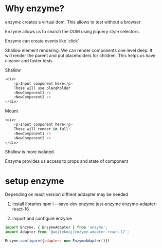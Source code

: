 # Why enzyme?
enzyme creates a virtual dom.
This allows to test without a browser

Enzyme allows us to search the DOM using jsquery style selectors.

Enzyme can create events like 'click'

Shallow element rendering. We can render components one level deep. It will render the parent and put placeholders for children. This helps us have cleaner and faster tests

Shallow
```javascript
<div>
    <p>Input component here</p>
    Those will use placeholder
    <NewComponent1 />
    <NewComponent2 />
</div>
```

Mount
```javascript
<div>
    <p>Input component here</p>
    Those will render in full:
    <NewComponent1 />
    <NewComponent2 />
</div>
```

Shallow is more isolated.

Enzyme provides us access to props and state of component

# setup enzyme
Depending on react version diffrent addapter may be needed

1. Install libraries
npm i --save-dev enzyme jest-enzyme enzyme-adapter-react-16

2. Import and configure enzyme

```javascript
import Enzyme, { EnzymeAdapter } from 'enzyme';
import Adapter from '@wojtekmaj/enzyme-adapter-react-17';

Enzyme.configure({adapter: new EnzymeAdapter()})
```